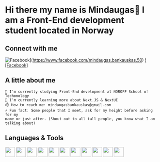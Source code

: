 # Hi there my name is Mindaugas👋 I am a Front-End development student located in Norway

## Connect with me

<div>

![Facebook](https://cdn.simpleicons.org/facebook/0866FF)](https://www.facebook.com/mindaugas.bankauskas.50)
[![Facebook]](https://cdn.simpleicons.org/facebook/0866FF)

    
</div>

## A little about me

    🔭 I’m currently studying Front-End development at NOROFF School of Techonology
    🌱 I’m currently learning more about Next.JS & NextUI
    📫 How to reach me: mindaugasbankauskas@gmail.com
    ⚡ Fun fact: Some people that I meet, ask for my height before asking for my
    name or just after. (Shout out to all tall people, you know what I am talking about)

## Languages & Tools

<div>
<img height="32" width="32" src="https://cdn.simpleicons.org/html5/E34F26" />
<img height="32" width="32" src="https://cdn.simpleicons.org/css3/1572B6" />
<img height="32" width="32" src="https://cdn.simpleicons.org/sass/CC6699" />
<img height="32" width="32" src="https://cdn.simpleicons.org/tailwindcss/06B6D4" />
<img height="32" width="32" src="https://cdn.simpleicons.org/javascript/F7DF1E" />
<img height="32" width="32" src="https://cdn.simpleicons.org/typescript/3178C6" />
<img height="32" width="32" src="https://cdn.simpleicons.org/react/61DAFB" />
<img height="32" width="32" src="https://cdn.simpleicons.org/nextdotjs/000000/FFFFFF" />
<img height="32" width="32" src="https://cdn.simpleicons.org/nextui/000000/FFFFFF" />
<img height="32" width="32" src="https://cdn.simpleicons.org/git/F05032" />
<img height="32" width="32" src="https://cdn.simpleicons.org/github/181717/FFFFFF" />
</div>
